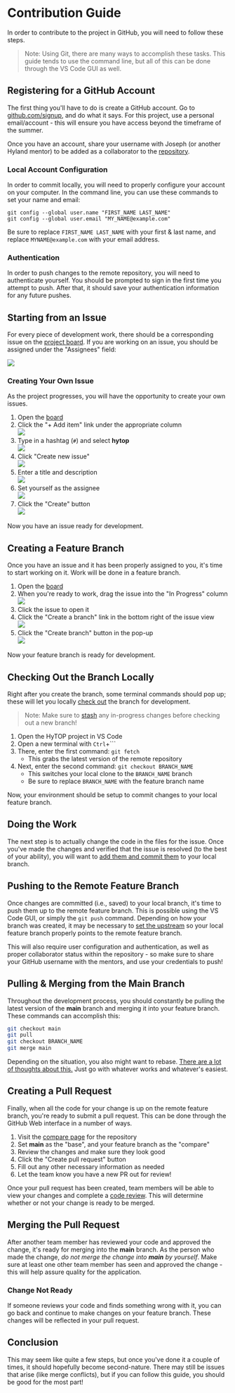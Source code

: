 # Contribution Guide
In order to contribute to the project in GitHub, you will need to follow these steps.

>Note: Using Git, there are many ways to accomplish these tasks. This guide tends to use the command line, but all of this can be done through the VS Code GUI as well.

## Registering for a GitHub Account
The first thing you'll have to do is create a GitHub account. Go to [github.com/signup](https://github.com/signup/), and do what it says. For this project, use a personal email/account - this will ensure you have access beyond the timeframe of the summer.

Once you have an account, share your username with Joseph (or another Hyland mentor) to be added as a collaborator to the [repository](https://github.com/hto-projects/hytop).

### Local Account Configuration
In order to commit locally, you will need to properly configure your account on your computer. In the command line, you can use these commands to set your name and email:

```
git config --global user.name "FIRST_NAME LAST_NAME"
git config --global user.email "MY_NAME@example.com"
```

Be sure to replace `FIRST_NAME LAST_NAME` with your first & last name, and replace `MYNAME@example.com` with your email address.

### Authentication
In order to push changes to the remote repository, you will need to authenticate yourself. You should be prompted to sign in the first time you attempt to push. After that, it should save your authentication information for any future pushes.

## Starting from an Issue
For every piece of development work, there should be a corresponding issue on the [project board](https://github.com/orgs/hto-projects/projects/8). If you are working on an issue, you should be assigned under the "Assignees" field:

![](Assets/GitHubIssueAssignee.png)

### Creating Your Own Issue
As the project progresses, you will have the opportunity to create your own issues.

1. Open the [board](https://github.com/orgs/hto-projects/projects/8)
1. Click the "+ Add item" link under the appropriate column  
    ![](Assets/GitHubBoardAddItem.png)
1. Type in a hashtag (`#`) and select **hytop**  
    ![](Assets/GitHubBoardSelectRepo.png)
1. Click "Create new issue"  
    ![](Assets/GitHubBoardCreateIssue.png)
1. Enter a title and description  
    ![](Assets/GitHubBoardIssueTitleDescription.png)
1. Set yourself as the assignee  
    ![](Assets/GitHubBoardIssueAssignee.png)
1. Click the "Create" button  
    ![](Assets/GitHubBoardIssueCreate.png)

Now you have an issue ready for development.

## Creating a Feature Branch
Once you have an issue and it has been properly assigned to you,  it's time to start working on it. Work will be done in a feature branch.

1. Open the [board](https://github.com/orgs/hto-projects/projects/8)
2. When you're ready to work, drag the issue into the "In Progress" column  
    ![](Assets/GitHubBoardMoveToInProgress.png)
3. Click the issue to open it
4. Click the "Create a branch" link in the bottom right of the issue view  
    ![](Assets/GitHubIssueCreateBranch.png)
5. Click the "Create branch" button in the pop-up  
    ![](Assets/GitHubIssueBranchCreate.png)

Now your feature branch is ready for development.

## Checking Out the Branch Locally
Right after you create the branch, some terminal commands should pop up; these will let you locally [check out](https://www.atlassian.com/git/tutorials/using-branches/git-checkout) the branch for development.

>Note: Make sure to [stash](https://www.atlassian.com/git/tutorials/saving-changes/git-stash) any in-progress changes before checking out a new branch!

1. Open the HyTOP project in VS Code
1. Open a new terminal with `Ctrl`+`\``
1. There, enter the first command: `git fetch`  
    - This grabs the latest version of the remote repository
1. Next, enter the second command: `git checkout BRANCH_NAME`  
    - This switches your local clone to the `BRANCH_NAME` branch
    - Be sure to replace `BRANCH_NAME` with the feature branch name

Now, your environment should be setup to commit changes to your local feature branch.

## Doing the Work
The next step is to actually change the code in the files for the issue. Once you've made the changes and verified that the issue is resolved (to the best of your ability), you will want to [add them and commit them](https://www.atlassian.com/git/tutorials/saving-changes) to your local branch.

## Pushing to the Remote Feature Branch
Once changes are committed (i.e., saved) to your local branch, it's time to push them up to the remote feature branch. This is possible using the VS Code GUI, or simply the `git push` command. Depending on how your branch was created, it may be necessary to [set the upstream](https://stackoverflow.com/questions/18031946/when-doing-a-git-push-what-does-set-upstream-do) so your local feature branch properly points to the remote feature branch.

This will also require user configuration and authentication, as well as proper collaborator status within the repository - so make sure to share your GitHub username with the mentors, and use your credentials to push!

## Pulling & Merging from the Main Branch
Throughout the development process, you should constantly be pulling the latest version of the **main** branch and merging it into your feature branch. These commands can accomplish this:

```bash
git checkout main
git pull
git checkout BRANCH_NAME
git merge main
```

Depending on the situation, you also might want to rebase. [There are a lot of thoughts about this.](https://stackoverflow.com/questions/804115/when-do-you-use-git-rebase-instead-of-git-merge) Just go with whatever works and whatever's easiest.

## Creating a Pull Request
Finally, when all the code for your change is up on the remote feature branch, you're ready to submit a pull request. This can be done through the GitHub Web interface in a number of ways.

1. Visit the [compare page](https://github.com/hto-projects/hytop/compare) for the repository
1. Set **main** as the "base", and your feature branch as the "compare"
1. Review the changes and make sure they look good
1. Click the "Create pull request" button
1. Fill out any other necessary information as needed
1. Let the team know you have a new PR out for review!

Once your pull request has been created, team members will be able to view your changes and complete a [code review](https://en.wikipedia.org/wiki/Code_review). This will determine whether or not your change is ready to be merged.

## Merging the Pull Request
After another team member has reviewed your code and approved the change, it's ready for merging into the **main** branch. As the person who made the change, _do not merge the change into **main** by yourself_. Make sure at least one other team member has seen and approved the change - this will help assure quality for the application.

### Change Not Ready
If someone reviews your code and finds something wrong with it, you can go back and continue to make changes on your feature branch. These changes will be reflected in your pull request.

## Conclusion
This may seem like quite a few steps, but once you've done it a couple of times, it should hopefully become second-nature. There may still be issues that arise (like merge conflicts), but if you can follow this guide, you should be good for the most part!
